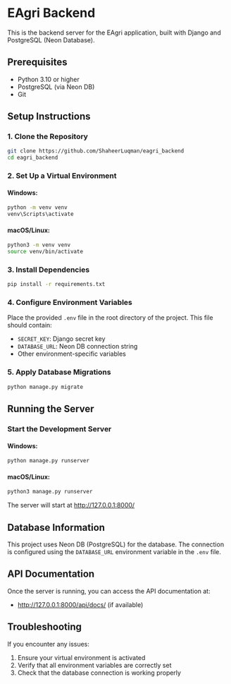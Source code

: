 # EAgri Backend

This is the backend  server for the EAgri application, built with Django and PostgreSQL (Neon Database).

## Prerequisites

- Python 3.10 or higher
- PostgreSQL (via Neon DB)
- Git

## Setup Instructions

### 1. Clone the Repository

```bash
git clone https://github.com/ShaheerLuqman/eagri_backend
cd eagri_backend
```

### 2. Set Up a Virtual Environment

#### Windows:
```bash
python -m venv venv
venv\Scripts\activate
```

#### macOS/Linux:
```bash
python3 -m venv venv
source venv/bin/activate
```

### 3. Install Dependencies

```bash
pip install -r requirements.txt
```

### 4. Configure Environment Variables

Place the provided `.env` file in the root directory of the project. This file should contain:

- `SECRET_KEY`: Django secret key
- `DATABASE_URL`: Neon DB connection string
- Other environment-specific variables

### 5. Apply Database Migrations

```bash
python manage.py migrate
```

## Running the Server

### Start the Development Server

#### Windows:
```bash
python manage.py runserver
```

#### macOS/Linux:
```bash
python3 manage.py runserver
```

The server will start at http://127.0.0.1:8000/

## Database Information

This project uses Neon DB (PostgreSQL) for the database. The connection is configured using the `DATABASE_URL` environment variable in the `.env` file.

## API Documentation

Once the server is running, you can access the API documentation at:
- http://127.0.0.1:8000/api/docs/ (if available)

## Troubleshooting

If you encounter any issues:

1. Ensure your virtual environment is activated
2. Verify that all environment variables are correctly set
3. Check that the database connection is working properly

